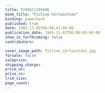 ```yaml
---
title: 9780811209496
book_title: "Fictive Certainties"
binding: paperback
published: true
date: 1985-11-01T06:00:43-04:00
publication_date: 1985-11-01T06:00:43-04:00
show_in_forthcoming: false
contributors:

cover_image_path: Fictive_Certainties.jpg
forsale: false
saleprice:
shipping_charge:
price_us:
price_cn:
trim_size:
page_count:
---
```


